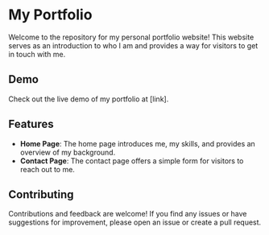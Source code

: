 # My Portfolio

Welcome to the repository for my personal portfolio website! This website serves as an introduction to who I am and provides a way for visitors to get in touch with me.

## Demo
Check out the live demo of my portfolio at [link].

## Features
- **Home Page**: The home page introduces me, my skills, and provides an overview of my background.
- **Contact Page**: The contact page offers a simple form for visitors to reach out to me.

## Contributing
Contributions and feedback are welcome! If you find any issues or have suggestions for improvement, please open an issue or create a pull request.


 
